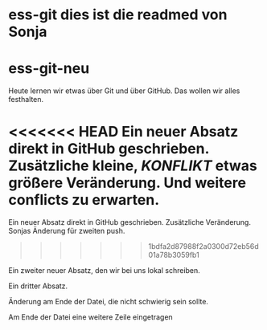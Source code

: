 # ess-git dies ist die readmed von Sonja

# ess-git-neu



Heute lernen wir etwas über Git und über GitHub.
Das wollen wir alles festhalten.

<<<<<<< HEAD
Ein neuer Absatz direkt in GitHub geschrieben. Zusätzliche kleine, _KONFLIKT_ etwas größere Veränderung. Und weitere conflicts zu erwarten.
=======
Ein neuer Absatz direkt in GitHub geschrieben. Zusätzliche Veränderung. Sonjas Änderung für zweiten push.
>>>>>>> 1bdfa2d87988f2a0300d72eb56d01a78b3059fb1



Ein zweiter neuer Absatz, den wir bei uns lokal schreiben.


Ein dritter Absatz.

Änderung am Ende der Datei, die nicht schwierig sein sollte.


Am Ende der Datei eine weitere Zeile eingetragen


